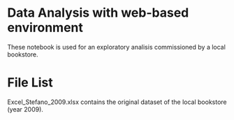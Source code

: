 # Data Analysis with web-based environment
These notebook is used for an exploratory analisis commissioned by a local bookstore.

# File List
Excel_Stefano_2009.xlsx contains the original dataset of the local bookstore (year 2009).
